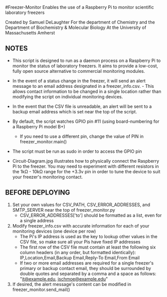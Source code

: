 #Freezer-Monitor
Enables the use of a Raspberry Pi to monitor scientific laboratory freezers

Created by Samuel DeLaughter
For the department of Chemistry and the Department of Biochemistry & Molecular Biology
At the University of Massachusetts Amherst

NOTES
-----
- This script is designed to run as a daemon process on a Raspberry Pi to monitor the status of laboratory freezers.  It aims to provide a low-cost, fully open source alternative to commercial monitoring modules.

- In the event of a status change in the freezer, it will send an alert message to an email address designated in a freezer_info.csv.      - This allows contact information to be changed in a single location rather than modifying the script on individual monitoring devices.

- In the event that the CSV file is unreadable, an alert will be sent to a backup email address which is set near the top of the script.

- By default, the script watches GPIO pin #11 (using board-numbering for a Raspberry Pi model B+)
    - If you need to use a different pin, change the value of PIN in freezer_monitor.main()

- The script must be run as sudo in order to access the GPIO pin

- Circuit-Diagram.jpg illustrates how to physically connect the Raspberry Pi to the freezer.  You may need to experiment with different resistors in the 1kΩ - 10kΩ range for the +3.3v pin in order to tune the device to suit your freezer's monitoring contact.


BEFORE DEPLOYING
----------------
1. Set your own values for CSV_PATH, CSV_ERROR_ADDRESSES, and SMTP_SERVER near the top of freezer_monitor.py
    - CSV_ERROR_ADDRESSES['to'] should be formatted as a list, even for a single address
2. Modify freezer_info.csv with accurate information for each of your monitoring devices (one device per row)
    - The Pi's IP address is used as the key to lookup other values in the CSV file, so make sure all your Pis have fixed IP addresses
    - The first row of the CSV file must contain at least the following six column headers (in any order, but formatted identically):
        IP,Location,Email,Backup Email,Reply-To Email,From Email
    - If two or more email addresses are required for a single freezer's primary or backup contact email, they should be surrounded by double quotes and separated by a comma and a space as follows:
        "it@example.edu, jschmoe@example.edu"
3. If desired, the alert message's content can be modified in freezer_monitor.send_mail()

